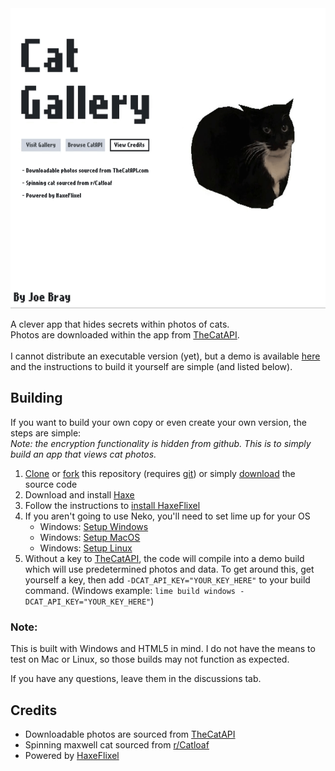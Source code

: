 <img src="docs/menu-preview.gif" alt="menu-preview" height="480px"/>

A clever app that hides secrets within photos of cats.
<br/>
Photos are downloaded within the app from [TheCatAPI](https://thecatapi.com/).
<br/><br/>
I cannot distribute an executable version (yet), but a demo is available [here](https://jbb248.github.io/CatKeychain/) and the instructions to build it yourself are simple (and listed below).

## Building
If you want to build your own copy or even create your own version, the steps are simple:
<br/><em>Note: the encryption functionality is hidden from github. This is to simply build an app that views cat photos.</em>
<ol>
    <li>
        <a href="https://docs.github.com/en/repositories/creating-and-managing-repositories/cloning-a-repository">Clone</a> or <a href="https://docs.github.com/en/pull-requests/collaborating-with-pull-requests/working-with-forks/fork-a-repo">fork</a> this repository (requires <a href="https://git-scm.com/">git</a>) or simply <a href="https://github.com/JBB248/CatGallery/archive/refs/heads/main.zip">download</a> the source code 
    </li>
    <li>
        Download and install <a href="https://haxe.org">Haxe</a>
    </li>
    <li>
        Follow the instructions to <a href="https://haxeflixel.com/documentation/getting-started/">install HaxeFlixel</a>
    </li>
    <li>
        If you aren't going to use Neko, you'll need to set lime up for your OS
        <ul>
            <li>Windows: <a href="https://lime.openfl.org/docs/advanced-setup/windows/">Setup Windows</a></li>
            <li>Windows: <a href="https://lime.openfl.org/docs/advanced-setup/macos/">Setup MacOS</a></li>
            <li>Windows: <a href="https://lime.openfl.org/docs/advanced-setup/linux/">Setup Linux</a></li>
        </ul>
    </li>
    <li>
        Without a key to <a href="https://thecatapi.com/">TheCatAPI</a>, the code will compile into a demo build which will use predetermined photos and data.
        To get around this, get yourself a key, then add <code>-DCAT_API_KEY="YOUR_KEY_HERE"</code> to your build command. (Windows example: <code>lime build windows -DCAT_API_KEY="YOUR_KEY_HERE"</code>)
    </li>
</ol>

### Note:
This is built with Windows and HTML5 in mind.
I do not have the means to test on Mac or Linux, so those builds may not function as expected.

If you have any questions, leave them in the discussions tab.

## Credits
- Downloadable photos are sourced from [TheCatAPI](https://thecatapi.com/)
- Spinning maxwell cat sourced from [r/Catloaf](https://www.reddit.com/r/Catloaf/comments/yrvghr/found_it_the_very_rare_3d_360_degrees_catloaf/)
- Powered by [HaxeFlixel](https://haxeflixel.com)
